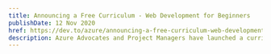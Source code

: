```yaml
---
title: Announcing a Free Curriculum - Web Development for Beginners
publishDate: 12 Nov 2020
href: https://dev.to/azure/announcing-a-free-curriculum-web-development-for-beginners-142k
description: Azure Advocates and Project Managers have launched a curriculum that you can access completely free of charge to take your first steps with JavaScript, CSS, and HTML, the building blocks of the web
---  
```

